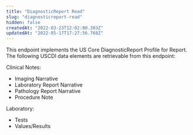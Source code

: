 ```yaml
---
title: "DiagnosticReport Read"
slug: "diagnosticreport-read"
hidden: false
createdAt: "2022-03-23T12:02:00.303Z"
updatedAt: "2022-05-17T17:27:56.768Z"
---
```

This endpoint implements the US Core DiagnosticReport Profile for Report. The following USCDI data elements are retrievable from this endpoint:

Clinical Notes: 

* Imaging Narrative
* Laboratory Report Narrative
* Pathology Report Narrative
* Procedure Note

Laboratory:

* Tests
* Values/Results